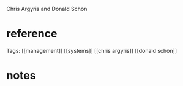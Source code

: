 Chris Argyris and Donald Schön


# reference

Tags: [[management]] [[systems]] [[chris argyris]] [[donald schön]]

# notes

